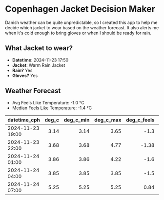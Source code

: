 
# Copenhagen Jacket Decision Maker

Danish weather can be quite unpredictable, so I created this app to help me decide which jacket to wear based on the weather forecast. 
It also alerts me when it's cold enough to bring gloves or when I should be ready for rain.

## What Jacket to wear?

- **Datetime**: 2024-11-23 17:50
- **Jacket**: Warm Rain Jacket
- **Rain?** Yes
- **Gloves?** Yes

## Weather Forecast
- Avg Feels Like Temperature: -1.0 °C
- Median Feels Like Temperature: -1.4 °C

| datetime_cph     |   deg_c |   deg_c_min |   deg_c_max |   deg_c_feels | weather   | wind   | rain   |
|:-----------------|--------:|------------:|------------:|--------------:|:----------|:-------|:-------|
| 2024-11-23 19:00 |    3.14 |        3.14 |        3.65 |         -1.3  | Clouds    | Medium | None   |
| 2024-11-23 22:00 |    3.68 |        3.68 |        4.77 |         -1.38 | Clouds    | High   | None   |
| 2024-11-24 01:00 |    3.86 |        3.86 |        4.22 |         -1.6  | Rain      | High   | Low    |
| 2024-11-24 04:00 |    3.85 |        3.85 |        3.85 |         -1.5  | Rain      | High   | Low    |
| 2024-11-24 07:00 |    5.25 |        5.25 |        5.25 |          0.84 | Rain      | High   | Low    |
        